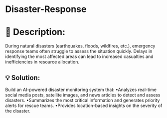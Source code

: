 # Disaster-Response

<h1>📌 Description:</h1>
During natural disasters (earthquakes, floods, wildfires, etc.), emergency response teams often struggle to assess the situation quickly. Delays in identifying the most affected areas can lead to increased casualties and inefficiencies in resource allocation.

<h2>💡 Solution:</h2>
Build an AI-powered disaster monitoring system that:
•Analyzes real-time social media posts, satellite images, and news articles to detect and assess disasters.
•Summarizes the most critical information and generates priority alerts for rescue teams.
•Provides location-based insights on the severity of the disaster.
